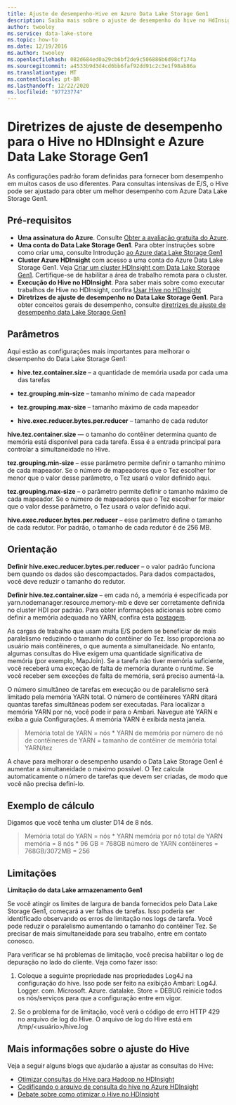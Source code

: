 ```yaml
---
title: Ajuste de desempenho-Hive em Azure Data Lake Storage Gen1
description: Saiba mais sobre o ajuste de desempenho do hive no HdInsight e Azure Data Lake Storage Gen1. Para consultas com uso intensivo de e/s, ajuste o hive para obter um melhor desempenho.
author: twooley
ms.service: data-lake-store
ms.topic: how-to
ms.date: 12/19/2016
ms.author: twooley
ms.openlocfilehash: 082d684ed0a29cb6bf2de9c506886b6d98cf174a
ms.sourcegitcommit: a4533b9d3d4cd6bb6faf92dd91c2c3e1f98ab86a
ms.translationtype: MT
ms.contentlocale: pt-BR
ms.lasthandoff: 12/22/2020
ms.locfileid: "97723774"
---
```

# <a name="performance-tuning-guidance-for-hive-on-hdinsight-and-azure-data-lake-storage-gen1"></a>Diretrizes de ajuste de desempenho para o Hive no HDInsight e Azure Data Lake Storage Gen1

As configurações padrão foram definidas para fornecer bom desempenho em muitos casos de uso diferentes.  Para consultas intensivas de E/S, o Hive pode ser ajustado para obter um melhor desempenho com Azure Data Lake Storage Gen1.  

## <a name="prerequisites"></a>Pré-requisitos

* **Uma assinatura do Azure**. Consulte [Obter a avaliação gratuita do Azure](https://azure.microsoft.com/pricing/free-trial/).
* **Uma conta do Data Lake Storage Gen1**. Para obter instruções sobre como criar uma, consulte Introdução [ao Azure data Lake Storage Gen1](data-lake-store-get-started-portal.md)
* **Cluster Azure HDInsight** com acesso a uma conta do Azure Data Lake Storage Gen1. Veja [Criar um cluster HDInsight com Data Lake Storage Gen1](data-lake-store-hdinsight-hadoop-use-portal.md). Certifique-se de habilitar a área de trabalho remota para o cluster.
* **Execução do Hive no HDInsight**.  Para saber mais sobre como executar trabalhos de Hive no HDInsight, confira [Usar Hive no HDInsight](../hdinsight/hadoop/hdinsight-use-hive.md)
* **Diretrizes de ajuste de desempenho no Data Lake Storage Gen1**.  Para obter conceitos gerais de desempenho, consulte [diretrizes de ajuste de desempenho data Lake Storage Gen1](./data-lake-store-performance-tuning-guidance.md)

## <a name="parameters"></a>Parâmetros

Aqui estão as configurações mais importantes para melhorar o desempenho do Data Lake Storage Gen1:

* **hive.tez.container.size** – a quantidade de memória usada por cada uma das tarefas

* **tez.grouping.min-size** – tamanho mínimo de cada mapeador

* **tez.grouping.max-size** – tamanho máximo de cada mapeador

* **hive.exec.reducer.bytes.per.reducer** – tamanho de cada redutor

**hive.tez.container.size** — o tamanho do contêiner determina quanto de memória está disponível para cada tarefa.  Essa é a entrada principal para controlar a simultaneidade no Hive.  

**tez.grouping.min-size** – esse parâmetro permite definir o tamanho mínimo de cada mapeador.  Se o número de mapeadores que o Tez escolher for menor que o valor desse parâmetro, o Tez usará o valor definido aqui.

**tez.grouping.max-size** – o parâmetro permite definir o tamanho máximo de cada mapeador.  Se o número de mapeadores que o Tez escolher for maior que o valor desse parâmetro, o Tez usará o valor definido aqui.

**hive.exec.reducer.bytes.per.reducer** – esse parâmetro define o tamanho de cada redutor.  Por padrão, o tamanho de cada redutor é de 256 MB.  

## <a name="guidance"></a>Orientação

**Definir hive.exec.reducer.bytes.per.reducer** – o valor padrão funciona bem quando os dados são descompactados.  Para dados compactados, você deve reduzir o tamanho do redutor.  

**Definir hive.tez.container.size** – em cada nó, a memória é especificada por yarn.nodemanager.resource.memory-mb e deve ser corretamente definida no cluster HDI por padrão.  Para obter informações adicionais sobre como definir a memória adequada no YARN, confira esta [postagem](../hdinsight/hdinsight-hadoop-hive-out-of-memory-error-oom.md).

As cargas de trabalho que usam muita E/S podem se beneficiar de mais paralelismo reduzindo o tamanho do contêiner do Tez. Isso proporciona ao usuário mais contêineres, o que aumenta a simultaneidade.  No entanto, algumas consultas do Hive exigem uma quantidade significativa de memória (por exemplo, MapJoin).  Se a tarefa não tiver memória suficiente, você receberá uma exceção de falta de memória durante o runtime.  Se você receber sem exceções de falta de memória, será preciso aumentá-la.   

O número simultâneo de tarefas em execução ou de paralelismo será limitado pela memória YARN total.  O número de contêineres YARN ditará quantas tarefas simultâneas podem ser executadas.  Para localizar a memória YARN por nó, você pode ir para o Ambari.  Navegue até YARN e exiba a guia Configurações.  A memória YARN é exibida nesta janela.  

> Memória total de YARN = nós * YARN de memória por número de nó de contêineres de YARN = tamanho de contêiner de memória total YARN/tez

A chave para melhorar o desempenho usando o Data Lake Storage Gen1 é aumentar a simultaneidade o máximo possível.  O Tez calcula automaticamente o número de tarefas que devem ser criadas, de modo que você não precisa defini-lo.   

## <a name="example-calculation"></a>Exemplo de cálculo

Digamos que você tenha um cluster D14 de 8 nós.  

> Memória total do YARN = nós * YARN memória por nó total de YARN memória = 8 nós * 96 GB = 768GB número de YARN contêineres = 768GB/3072MB = 256

## <a name="limitations"></a>Limitações

**Limitação do data Lake armazenamento Gen1** 

Se você atingir os limites de largura de banda fornecidos pelo Data Lake Storage Gen1, começará a ver falhas de tarefas. Isso poderia ser identificado observando os erros de limitação nos logs de tarefa.  Você pode reduzir o paralelismo aumentando o tamanho do contêiner Tez.  Se precisar de mais simultaneidade para seu trabalho, entre em contato conosco.

Para verificar se há problemas de limitação, você precisa habilitar o log de depuração no lado do cliente. Veja como fazer isso:

1. Coloque a seguinte propriedade nas propriedades Log4J na configuração do hive. Isso pode ser feito na exibição Ambari: Log4J. Logger. com. Microsoft. Azure. datalake. Store = DEBUG reinicie todos os nós/serviços para que a configuração entre em vigor.

2. Se o problema for de limitação, você verá o código de erro HTTP 429 no arquivo de log do Hive. O arquivo de log do Hive está em /tmp/&lt;usuário&gt;/hive.log

## <a name="further-information-on-hive-tuning"></a>Mais informações sobre o ajuste do Hive

Veja a seguir alguns blogs que ajudarão a ajustar as consultas do Hive:
* [Otimizar consultas do Hive para Hadoop no HDInsight](../hdinsight/hdinsight-hadoop-optimize-hive-query.md)
* [Codificando o arquivo de consulta do hive no Azure HDInsight](/archive/blogs/bigdatasupport/encoding-the-hive-query-file-in-azure-hdinsight)
* [Debate sobre como otimizar o Hive no HDInsight](https://channel9.msdn.com/events/Machine-Learning-and-Data-Sciences-Conference/Data-Science-Summit-2016/MSDSS25)